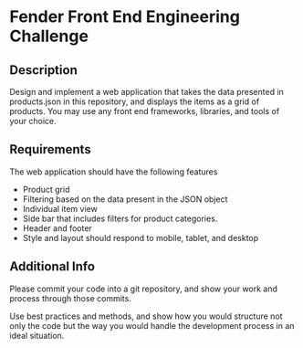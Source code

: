 # Fender Front End Engineering Challenge

## Description

Design and implement a web application that takes the data presented in products.json in this repository, and displays the items as a grid of products. You may use any front end frameworks, libraries, and tools of your choice.

## Requirements

The web application should have the following features

- Product grid
- Filtering based on the data present in the JSON object
- Individual item view
- Side bar that includes filters for product categories.
- Header and footer
- Style and layout should respond to mobile, tablet, and desktop

## Additional Info

Please commit your code into a git repository, and show your work and process through those commits.

Use best practices and methods, and show how you would structure not only the code but the way you would handle the development process in an ideal situation.
